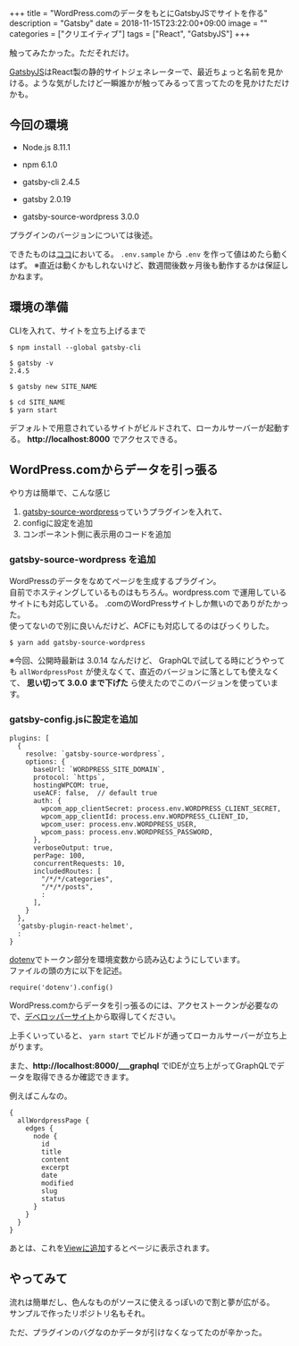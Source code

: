 +++
title = "WordPress.comのデータをもとにGatsbyJSでサイトを作る"
description = "Gatsby"
date = 2018-11-15T23:22:00+09:00
image = ""
categories = ["クリエイティブ"]
tags = ["React", "GatsbyJS"]
+++

触ってみたかった。ただそれだけ。

[GatsbyJS](https://www.gatsbyjs.org/)はReact製の静的サイトジェネレーターで、最近ちょっと名前を見かける。ような気がしたけど一瞬誰かが触ってみるって言ってたのを見かけただけかも。

## 今回の環境

* Node.js 8.11.1
* npm 6.1.0
* gatsby-cli 2.4.5

* gatsby 2.0.19
* gatsby-source-wordpress 3.0.0

プラグインのバージョンについては後述。

できたものは[ココ](https://github.com/d-kusk/koniatume)においてる。
``.env.sample`` から ``.env`` を作って値はめたら動くはず。
※直近は動くかもしれないけど、数週間後数ヶ月後も動作するかは保証しかねます。

## 環境の準備
CLIを入れて、サイトを立ち上げるまで

```
$ npm install --global gatsby-cli

$ gatsby -v
2.4.5
```

```
$ gatsby new SITE_NAME
```

```
$ cd SITE_NAME
$ yarn start
```

デフォルトで用意されているサイトがビルドされて、ローカルサーバーが起動する。   **http://localhost:8000** でアクセスできる。

## WordPress.comからデータを引っ張る
やり方は簡単で、こんな感じ

1. [gatsby-source-wordpress](https://www.gatsbyjs.org/packages/gatsby-source-wordpress/)っていうプラグインを入れて、
2. configに設定を追加
3. コンポーネント側に表示用のコードを追加

### gatsby-source-wordpress を追加
WordPressのデータをなめてページを生成するプラグイン。  
自前でホスティングしているものはもちろん。wordpress.com で運用しているサイトにも対応している。
.comのWordPressサイトしか無いのでありがたかった。  
使ってないので別に良いんだけど、ACFにも対応してるのはびっくりした。

```
$ yarn add gatsby-source-wordpress
```

※今回、公開時最新は 3.0.14 なんだけど、 GraphQLで試してる時にどうやっても ``allWordpressPost`` が使えなくて、直近のバージョンに落としても使えなくて、 **思い切って 3.0.0 まで下げた** ら使えたのでこのバージョンを使っています。

### gatsby-config.jsに設定を追加

```
plugins: [
  {
    resolve: `gatsby-source-wordpress`,
    options: {
      baseUrl: `WORDPRESS_SITE_DOMAIN`,
      protocol: `https`,
      hostingWPCOM: true,
      useACF: false,  // default true
      auth: {
        wpcom_app_clientSecret: process.env.WORDPRESS_CLIENT_SECRET,
        wpcom_app_clientId: process.env.WORDPRESS_CLIENT_ID,
        wpcom_user: process.env.WORDPRESS_USER,
        wpcom_pass: process.env.WORDPRESS_PASSWORD,
      },
      verboseOutput: true,
      perPage: 100,
      concurrentRequests: 10,
      includedRoutes: [
        "/*/*/categories",
        "/*/*/posts",
        :
      ],
    }
  },
  'gatsby-plugin-react-helmet',
  :
}
```

[dotenv](https://github.com/motdotla/dotenv)でトークン部分を環境変数から読み込むようにしています。  
ファイルの頭の方に以下を記述。

```
require('dotenv').config()
```

WordPress.comからデータを引っ張るのには、アクセストークンが必要なので、[デベロッパーサイト](https://developer.wordpress.com/)から取得してください。

上手くいっていると、 ``yarn start`` でビルドが通ってローカルサーバーが立ち上がります。

また、**http://localhost:8000/___graphql** でIDEが立ち上がってGraphQLでデータを取得できるか確認できます。

例えばこんなの。

```
{
  allWordpressPage {
    edges {
      node {
        id
        title
        content
        excerpt
        date
        modified
        slug
        status
      }
    }
  }
}
```

あとは、これを[Viewに追加](https://github.com/d-kusk/koniatume/commit/84527b6249b612430149cff7c671ed5be8f4f8a3#diff-84099094c0c18f11b3c43fe0e8959b97)するとページに表示されます。


## やってみて
流れは簡単だし、色んなものがソースに使えるっぽいので割と夢が広がる。  
サンプルで作ったリポジトリ名もそれ。

ただ、プラグインのバグなのかデータが引けなくなってたのが辛かった。